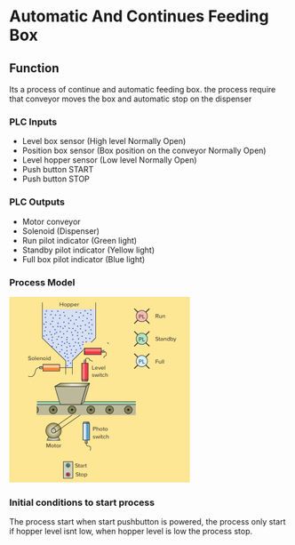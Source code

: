 # Automatic And Continues Feeding Box

## Function

Its a process of continue and automatic feeding box. the process require that conveyor moves the box and automatic stop on the dispenser

### PLC Inputs

- Level box sensor (High level Normally Open)
- Position box sensor (Box position on the conveyor Normally Open)
- Level hopper sensor (Low level Normally Open)
- Push button START
- Push button STOP

### PLC Outputs

- Motor conveyor
- Solenoid (Dispenser)
- Run pilot indicator (Green light)
- Standby pilot indicator (Yellow light)
- Full box pilot indicator (Blue light)

### Process Model

![proceso.png](proceso.png)

### Initial conditions to start process

The process start when start pushbutton is powered, the process only start if hopper level isnt low, when hopper level is low the process stop.
